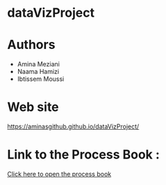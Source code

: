 # dataVizProject

# Authors
* Amina Meziani
* Naama Hamizi
* Ibtissem Moussi

# Web site
https://aminasgithub.github.io/dataVizProject/

# Link to the Process Book : 
[Click here to open the process book](https://hackmd.io/CYdgZgxgnAbCCMBaAzAUwIYFZEBYYCZVF11hlEAGGdMCnVETAIwuCA==?both)
